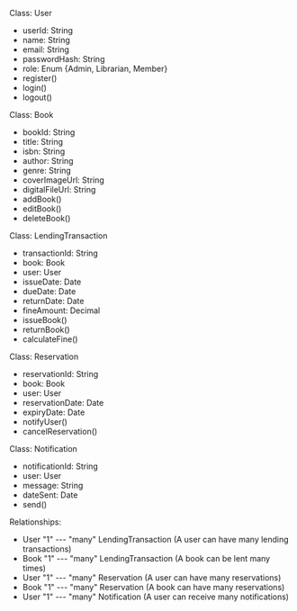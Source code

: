 Class: User
- userId: String
- name: String
- email: String
- passwordHash: String
- role: Enum {Admin, Librarian, Member}
- register()
- login()
- logout()

Class: Book
- bookId: String
- title: String
- isbn: String
- author: String
- genre: String
- coverImageUrl: String
- digitalFileUrl: String
- addBook()
- editBook()
- deleteBook()

Class: LendingTransaction
- transactionId: String
- book: Book
- user: User
- issueDate: Date
- dueDate: Date
- returnDate: Date
- fineAmount: Decimal
- issueBook()
- returnBook()
- calculateFine()

Class: Reservation
- reservationId: String
- book: Book
- user: User
- reservationDate: Date
- expiryDate: Date
- notifyUser()
- cancelReservation()

Class: Notification
- notificationId: String
- user: User
- message: String
- dateSent: Date
- send()

Relationships:
- User "1" --- "many" LendingTransaction (A user can have many lending transactions)
- Book "1" --- "many" LendingTransaction (A book can be lent many times)
- User "1" --- "many" Reservation (A user can have many reservations)
- Book "1" --- "many" Reservation (A book can have many reservations)
- User "1" --- "many" Notification (A user can receive many notifications)
